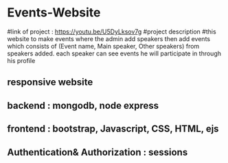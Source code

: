 # Events-Website
#link of project : https://youtu.be/U5DyLksov7g
#project description
#this website to make events where the admin add speakers then add events which consists of (Event name, Main speaker, Other speakers)
from speakers added.
 each speaker can see events he will participate in through his profile


## responsive website 
## backend : mongodb, node express
## frontend :  bootstrap, Javascript, CSS, HTML, ejs
## Authentication& Authorization : sessions

